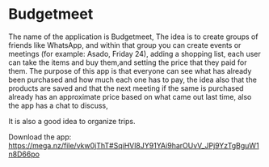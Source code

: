 # Budgetmeet

The name of the application is Budgetmeet, The idea is to create groups of friends like WhatsApp, and within that group you can create events or meetings (for example: Asado, Friday 24), adding a shopping list, each user can take the items and buy them,and setting the price that they paid for them.
The purpose of this app is that everyone can see what has already been purchased and how much each one has to pay, the idea also that the products are saved and that the next meeting if the same is purchased already has an approximate price based on what came out last time, also the app has a chat to discuss,

It is also a good idea to organize trips.

Download the app:
https://mega.nz/file/vkw0jThT#SqiHVl8JY91YAi9harOUvV_JPj9YzTgBguW1n8D66po
